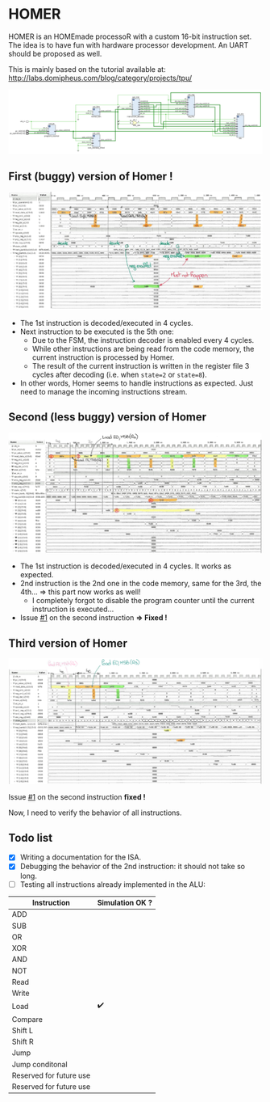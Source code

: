 # HOMER
HOMER is an HOMEmade processoR with a custom 16-bit instruction set. The idea is to have fun with hardware processor development. An UART should be proposed as well.

This is mainly based on the tutorial available at: http://labs.domipheus.com/blog/category/projects/tpu/

![sche](./img/homer_schematic.png)

## First  (buggy) version of Homer !

![img](./img/homer_screen1.png)
- The 1st instruction is decoded/executed in 4 cycles.
- Next instruction to be executed is the 5th one:
  - Due to the FSM, the instruction decoder is enabled every 4 cycles.
  - While other instructions are being read from the code memory, the current instruction is processed by Homer.
  - The result of the current instruction is written in the register file 3 cycles after decoding (i.e. when `state=2` or `state=8`).
- In other words, Homer seems to handle instructions as expected. Just need to manage the incoming instructions stream.

## Second (less buggy) version of Homer

![img2](./img/homer_screen2.png)

- The 1st instruction is decoded/executed in 4 cycles. It works as expected.
- 2nd instruction is the 2nd one in the code memory, same for the 3rd, the 4th... => this part now works as well!
  - I completely forgot to disable the program counter until the current instruction is executed...
- Issue [#1](https://github.com/pcotret/homer/issues/1) on the second instruction **=> Fixed !**

## Third version of Homer

![img3](./img/homer_screen3.png)

Issue [#1](https://github.com/pcotret/homer/issues/1) on the second instruction **fixed !**

Now, I need to verify the behavior of all instructions.

## Todo list

- [x] Writing a documentation for the ISA.
- [x] Debugging the behavior of the 2nd instruction: it should not take so long.
- [ ] Testing all instructions already implemented in the ALU:

| Instruction             | Simulation OK ?    |
| ----------------------- | ------------------ |
| ADD                     |                    |
| SUB                     |                    |
| OR                      |                    |
| XOR                     |                    |
| AND                     |                    |
| NOT                     |                    |
| Read                    |                    |
| Write                   |                    |
| Load                    | :heavy_check_mark: |
| Compare                 |                    |
| Shift L                 |                    |
| Shift R                 |                    |
| Jump                    |                    |
| Jump conditonal         |                    |
| Reserved for future use |                    |
| Reserved for future use |                    |